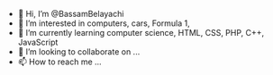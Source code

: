 - 👋 Hi, I’m @BassamBelayachi
- 👀 I’m interested in computers, cars, Formula 1, 
- 🌱 I’m currently learning computer science, HTML, CSS, PHP, C++, JavaScript 
- 💞️ I’m looking to collaborate on ...
- 📫 How to reach me ...

<!---
BassamBelayachi/BassamBelayachi is a ✨ special ✨ repository because its `README.md` (this file) appears on your GitHub profile.
You can click the Preview link to take a look at your changes.
--->
